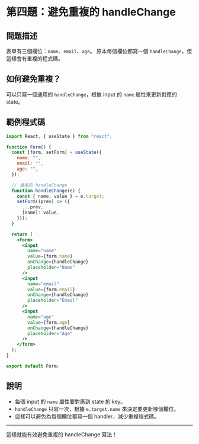 # 第四題：避免重複的 handleChange

## 問題描述

表單有三個欄位：`name`、`email`、`age`。
原本每個欄位都寫一個 `handleChange`，但這樣會有重複的程式碼。

## 如何避免重複？

可以只寫一個通用的 `handleChange`，根據 input 的 `name` 屬性來更新對應的 state。

## 範例程式碼

```jsx
import React, { useState } from "react";

function Form() {
  const [form, setForm] = useState({
    name: "",
    email: "",
    age: "",
  });

  // 通用的 handleChange
  function handleChange(e) {
    const { name, value } = e.target;
    setForm((prev) => ({
      ...prev,
      [name]: value,
    }));
  }

  return (
    <form>
      <input
        name="name"
        value={form.name}
        onChange={handleChange}
        placeholder="Name"
      />
      <input
        name="email"
        value={form.email}
        onChange={handleChange}
        placeholder="Email"
      />
      <input
        name="age"
        value={form.age}
        onChange={handleChange}
        placeholder="Age"
      />
    </form>
  );
}

export default Form;
```

## 說明

- 每個 input 的 `name` 屬性要對應到 state 的 key。
- `handleChange` 只寫一次，根據 `e.target.name` 來決定要更新哪個欄位。
- 這樣可以避免為每個欄位都寫一個 handler，減少重複程式碼。

---

這樣就能有效避免重複的 handleChange 寫法！
